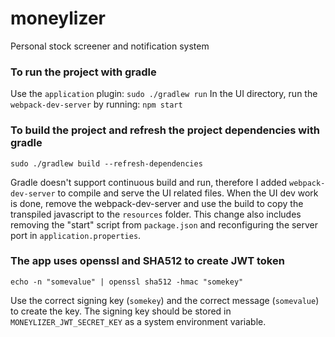 # moneylizer
Personal stock screener and notification system

### To run the project with gradle
Use the `application` plugin: `sudo ./gradlew run`
In the UI directory, run the `webpack-dev-server` by running: `npm start`

### To build the project and refresh the project dependencies with gradle
`sudo ./gradlew build --refresh-dependencies`

Gradle doesn't support continuous build and run, therefore I added `webpack-dev-server` to compile and serve the UI related files. When the UI dev work is done, remove the webpack-dev-server and use the build to copy the transpiled javascript to the `resources` folder. This change also includes removing the "start" script from `package.json` and reconfiguring the server port in `application.properties`.


### The app uses openssl and SHA512 to create JWT token
`echo -n "somevalue" | openssl sha512 -hmac "somekey"`

Use the correct signing key (`somekey`) and the correct message (`somevalue`) to create the key.
The signing key should be stored in `MONEYLIZER_JWT_SECRET_KEY` as a system environment variable.

